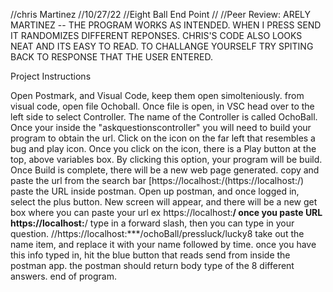 //chris Martinez
//10/27/22
//Eight Ball End Point 
//
//Peer Review: ARELY MARTINEZ -- THE PROGRAM WORKS AS INTENDED. WHEN I PRESS SEND IT RANDOMIZES DIFFERENT REPONSES. 
CHRIS'S CODE ALSO LOOKS NEAT AND ITS EASY TO READ. TO CHALLANGE YOURSELF TRY SPITING BACK TO RESPONSE THAT THE USER ENTERED. 

Project Instructions

Open Postmark, and Visual Code, keep them open simolteniously.
from visual code, open file Ochoball.
Once file is open, in VSC head over to the left side to select Controller.
The name of the Controller is called OchoBall.
Once your inside the "askquestionscontroller" you will need to build your program to obtain the url.
Click on the icon on the far left that resembles a bug and play icon.
Once you click on the icon, there is a Play button at the top, above variables box.
By clicking this option, your program will be build.
Once Build is complete, there will be a new web page generated.
copy and paste the url from the search bar [https://localhost:/(https://localhost:/)
paste the URL inside postman.
Open up postman, and once logged in, select the plus button.
New screen will appear, and there will be a new get box where you can paste your url ex https://localhost:****/
once you paste URL https://localhost:****/ type in a forward slash, then you can type in your question.
//https://localhost:***/ochoBall/pressluck/lucky8
take out the name item, and replace it with your name followed by time.
once you have this info typed in, hit the blue button that reads send from inside the postman app.
the postman should return body type of the 8 different answers.
end of program.
